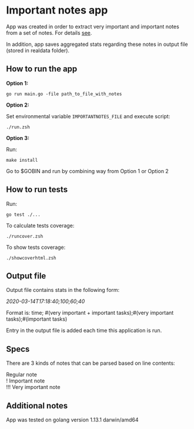 # Important notes app
App was created in order to extract very important and important notes from a set of notes. For details [see](#Specs).

In addition, app saves aggregated stats regarding these notes in output file (stored in realdata folder).

## How to run the app
**Option 1:**

`go run main.go -file path_to_file_with_notes`

**Option 2:**

Set environmental variable `IMPORTANTNOTES_FILE` and execute script:

`./run.zsh`
 
**Option 3:**

Run:

`make install`

Go to $GOBIN and run by combining way from Option 1 or Option 2

## How to run tests
Run:

`go test ./...`

To calculate tests coverage:

`./runcover.zsh`

To show tests coverage:

`./showcoverhtml.zsh`

## Output file

Output file contains stats in the following form:

*2020-03-14T17:18:40;100;60;40*

Format is:
time; #(very important + important tasks);#(very important tasks);#(important tasks)

Entry in the output file is added each time this application is run.

## Specs

There are 3 kinds of notes that can be parsed based on line contents:

Regular note  
! Important note  
!!! Very important note

## Additional notes
App was tested on golang version 1.13.1 darwin/amd64
